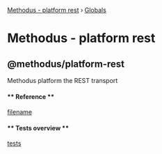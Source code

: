 [Methodus - platform rest](README.md) › [Globals](globals.md)

# Methodus - platform rest

## @methodus/platform-rest

Methodus platform the REST transport

<!-- tabs:start -->
#### ** Reference **

[filename](globals.md ':include')
 
#### ** Tests overview **

[tests](tests.html ':include :type=iframe width=100% height=100%')

<!-- tabs:end -->
